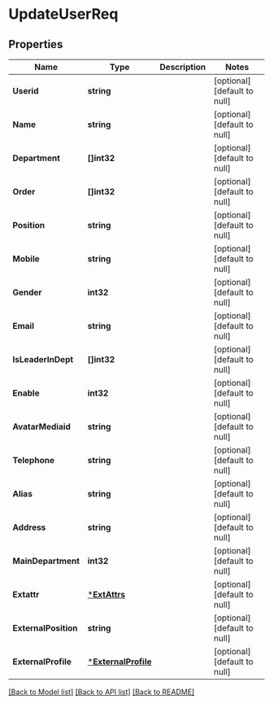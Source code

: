 # UpdateUserReq

## Properties
Name | Type | Description | Notes
------------ | ------------- | ------------- | -------------
**Userid** | **string** |  | [optional] [default to null]
**Name** | **string** |  | [optional] [default to null]
**Department** | **[]int32** |  | [optional] [default to null]
**Order** | **[]int32** |  | [optional] [default to null]
**Position** | **string** |  | [optional] [default to null]
**Mobile** | **string** |  | [optional] [default to null]
**Gender** | **int32** |  | [optional] [default to null]
**Email** | **string** |  | [optional] [default to null]
**IsLeaderInDept** | **[]int32** |  | [optional] [default to null]
**Enable** | **int32** |  | [optional] [default to null]
**AvatarMediaid** | **string** |  | [optional] [default to null]
**Telephone** | **string** |  | [optional] [default to null]
**Alias** | **string** |  | [optional] [default to null]
**Address** | **string** |  | [optional] [default to null]
**MainDepartment** | **int32** |  | [optional] [default to null]
**Extattr** | [***ExtAttrs**](ExtAttrs.md) |  | [optional] [default to null]
**ExternalPosition** | **string** |  | [optional] [default to null]
**ExternalProfile** | [***ExternalProfile**](ExternalProfile.md) |  | [optional] [default to null]

[[Back to Model list]](../README.md#documentation-for-models) [[Back to API list]](../README.md#documentation-for-api-endpoints) [[Back to README]](../README.md)


